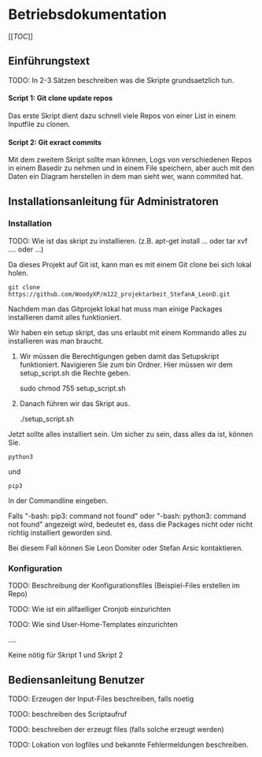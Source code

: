 # Betriebsdokumentation
[[_TOC_]]
## Einführungstext 

TODO: In 2-3 Sätzen beschreiben was die Skripte grundsaetzlich tun.

#### Script 1: Git clone update repos
Das erste Skript dient dazu schnell viele Repos von einer List in einem Inputfile zu clonen.

#### Script 2: Git exract commits
Mit dem zweitem Skript sollte man können, Logs von verschiedenen Repos in einem Basedir zu nehmen und in einem File speichern, aber auch mit den Daten ein Diagram herstellen in dem man sieht wer, wann commited hat.

## Installationsanleitung für Administratoren

### Installation

TODO: Wie ist das skript zu installieren. (z.B. apt-get install ... oder tar xvf .... oder ...)

Da dieses Projekt auf Git ist, kann man es mit einem Git clone bei sich lokal holen.

    git clone https://github.com/WoodyXP/m122_projektarbeit_StefanA_LeonD.git

Nachdem man das Gitprojekt lokal hat muss man einige Packages installieren damit alles funktioniert.

Wir haben ein setup skript, das uns erlaubt mit einem Kommando alles zu installieren was man braucht.

1. Wir müssen die Berechtigungen geben damit das Setupskript funktioniert.
Navigieren Sie zum bin Ordner. Hier müssen wir dem setup_script.sh die Rechte geben.

    sudo chmod 755 setup_script.sh


2. Danach führen wir das Skript aus.


    ./setup_script.sh
        

Jetzt sollte alles installiert sein. Um sicher zu sein, dass alles da ist, können Sie.

    python3

und 

    pip3

In der Commandline eingeben.

Falls "-bash: pip3: command not found" oder "-bash: python3: command not found" angezeigt wird, bedeutet
es, dass die Packages nicht oder nicht richtig installiert geworden sind. 

Bei diesem Fall können Sie Leon Domiter oder Stefan Arsic kontaktieren.

### Konfiguration

TODO: Beschreibung der Konfigurationsfiles (Beispiel-Files erstellen im Repo)

TODO: Wie ist ein allfaelliger Cronjob einzurichten

TODO: Wie sind User-Home-Templates einzurichten

....

Keine nötig für Skript 1 und Skript 2

## Bediensanleitung Benutzer

TODO: Erzeugen der Input-Files beschreiben, falls noetig

TODO: beschreiben des Scriptaufruf

TODO: beschreiben der erzeugt files (falls solche erzeugt werden)

TODO: Lokation von logfiles und bekannte Fehlermeldungen beschreiben.

